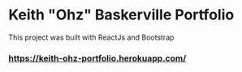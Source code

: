# Keith "Ohz" Baskerville Portfolio

This project was built with ReactJs and Bootstrap 
### https://keith-ohz-portfolio.herokuapp.com/

